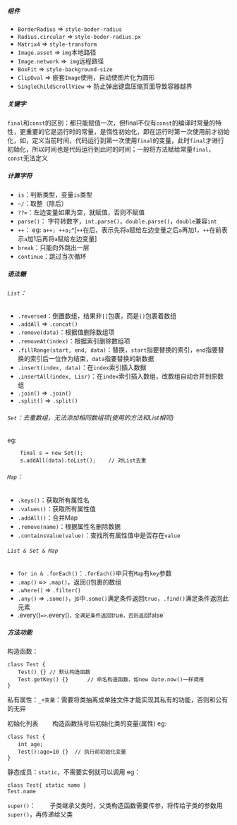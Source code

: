 ##### 组件
- `BorderRadius` => `style-boder-radius`
- `Radius.circular` => `style-boder-radius.px`
- `Matrix4` => `style-transform`
- `Image.asset` => `img`本地路径
- `Image.network` =>` img`远程路径
- `BoxFit` => `style-background-size`
- `ClipOval` => 嵌套`Image`使用，自动使图片化为圆形
- `SingleChildScrollView` => 防止弹出键盘压缩页面导致容器越界

##### 关键字
`final`和`const`的区别：都只能赋值一次，但final不仅有`const`的编译时常量的特性，更重要的它是运行时的常量，是惰性初始化，即在运行时第一次使用前才初始化，如，定义当前时间，代码运行到第一次使用`final`的变量，此时`final`才进行初始化，所以时间也是代码运行到此时的时间；一般将方法赋给常量`final`，`const`无法定义

##### 计算字符
- `is`：判断类型，变量`is`类型
- `~/`：取整（除后）
- `??=`：左边变量如果为空，就赋值，否则不赋值
- `parse()`： 字符转数字，`int.parse()`，`double.parse()`，`double`兼容`int`
- `++`： eg: `a++; ++a;`^[`++`在后，表示先将`a`赋给左边变量之后`a`再加1，`++`在前表示`a`加1后再将`a`赋给左边变量]
- `break`：只能向外跳出一层
- `continue`：跳过当次循环

##### 语法糖
###### `List`：
- `.reversed`：倒置数组，结果非`[]`包裹，而是`()`包裹着数组
- `.addAll` => `.concat()`
- `.remove(data)`：根据值删除数组项
- `.removeAt(index)`：根据索引删除数组项
- `.fillRange(start, end, data)`：替换，`start`指要替换的索引，`end`指要替换的索引后一位作为结束，`data`指要替换的新数据
- `.insert(index, data)`：在`index`索引插入数据
- `.insertAll(index, Lisr)`：在`index`索引插入数组，改数组自动合并到原数组
- `.join()` => `.join()`
- `.split()` => `.split()`

###### `Set`：去重数组，无法添加相同数组项(使用的方法和List相同)
eg: 
```
	final s = new Set();
	s.addAll(data).toList();	// 对List去重
```

###### `Map`：
- `.keys()`：获取所有属性名
- `.values()`：获取所有属性值
- `.addAll()`：合并Map
- `.remove(name)`：根据属性名删除数据
- `.containsValue(value)`：查找所有属性值中是否存在`value`


###### `List & Set & Map`
- `for in & .forEach()`：`.forEach()`中只有`Map`有`key`参数
- `.map()` ≈> `.map()`，返回()包裹的数组
- `.where()` => `.filter()`
- `.any()` => `.some()`，js中`.some()`满足条件返回`true`，`.find()`满足条件返回此元素
- .every()` => `.every()`，全满足条件返回`true`，否则返回`false`

##### 方法功能
构造函数：
```
class Test {
　　Test() {}	// 默认构造函数
　　Test.getKey() {}		// 命名构造函数，如new Date.now()一样调用
}
```

私有属性：`_+变量`：需要将类抽离成单独文件才能实现其私有的功能，否则和公有的无异

初始化列表
　　构造函数括号后初始化类的变量(属性)
eg:
```
class Test {
　　int age;
　　Test():age=10 {}	// 执行前初始化变量
}
```

静态成员：`static`，不需要实例就可以调用
eg：
```
class Test{ static name } 
Test.name
```

`super()`：
　　子类继承父类时，父类构造函数需要传参，将传给子类的参数用`super()`，再传递给父类